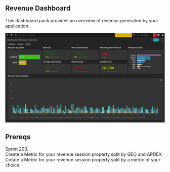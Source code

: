 ## Revenue Dashboard
This dashboard pack provides an overview of revenue generated by your application.

![Revenue Dashboard](RO.png)

## Prereqs
Sprint 203. <br />
Create a Metric for your revenue session property split by GEO and APDEX. <br />
Create a Metric for your revenue session property split by a metric of your choice.
